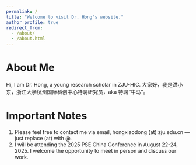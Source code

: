 ```yaml
---
permalink: /
title: "Welcome to visit Dr. Hong's website."
author_profile: true
redirect_from: 
  - /about/
  - /about.html
---
```


<!-- **Welcome to visit Dr. Hong's website.** -->

About Me
======
Hi, I am Dr. Hong, a young research scholar in ZJU-HIC. 
大家好，我是洪小东，浙江大学杭州国际科创中心特聘研究员，aka 特聘“牛马”。

Important Notes
======
1. Please feel free to contact me via email, hongxiaodong (at) zju.edu.cn — just replace (at) with @.
2. I will be attending the 2025 PSE China Conference in August 22-24, 2025. I welcome the opportunity to meet in person and discuss our work. 


